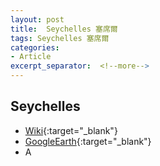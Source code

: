 ```yaml
---
layout: post
title:  Seychelles 塞席爾
tags: Seychelles 塞席爾 
categories:
- Article
excerpt_separator:  <!--more-->
---
```

## Seychelles 
- [Wiki](https://zh.wikipedia.org/w/index.php?search=Seychelles "Wiki"){:target="_blank"} 
- [GoogleEarth](https://earth.google.com/web/search/Seychelles "GoogleEarth"){:target="_blank"} 
- A 

